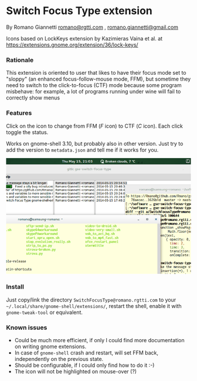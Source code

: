 # Switch Focus Type extension 

By Romano Giannetti <romano@rgtti.com> , <romano.giannetti@gmail.com>

Icons based on LockKeys extension by Kazimieras Vaina et al. at https://extensions.gnome.org/extension/36/lock-keys/

### Rationale

This extension is oriented to user that likes to have their focus 
mode set to "sloppy" (an enhanced focus-follow-mouse mode, FFM), but sometime 
they need to switch to the click-to-focus (CTF) mode because some program
misbehave: for example, a lot of programs running under wine will fail 
to correctly show menus 

### Features

Click on the icon to change from FFM (_F_ icon) to CTF (_C_ icon). Each click toggle the status.

Works on gnome-shell 3.10, but probably also in other version. 
Just try to add the version to `metadata.json` and tell me if it works for you.

![Screencast](https://raw.githubusercontent.com/Rmano/gse-switch-focus-mode/master/screencast.gif)

### Install 

Just copy/link the directory `SwitchFocusType@romano.rgtti.com` to your 
`~/.local/share/gnome-shell/extensions/`, restart the shell, enable it with 
`gnome-tweak-tool` or equivalent. 

### Known issues

* Could be much more efficient, if only I could find more documentation on 
writing gnome extensions. 
* In case of `gnome-shell` crash and restart, will set FFM back, independently 
on the previous state. 
* Should be configurable, if I could only find how to do it :-) 
* The icon will not be highlighted on mouse-over (?)


